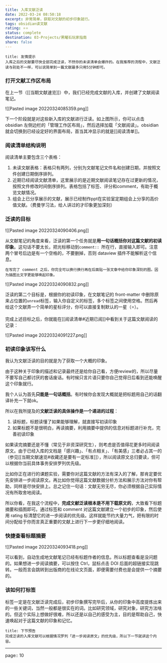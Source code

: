 ```yaml
---
title: 入库文献泛读
date: 2022-03-24 08:50:18
excerpt: 非常简单，获取对文献的初步印象就行。
tags: obsidian读文献
rating: ⭐⭐
status: complete
destination: 03-Projects/黑曜石玩家指南
share: false
---
```


```ad-info
title: 友情提示
入库之后的文献要尽快全部完成泛读，不然你的未读清单会爆炸的。在我推荐的流程中，文献泛读与别处不一样，可以说简单到一篇文献最多只用5分钟即可。
```

### 打开文献工作区布局

在上一节（[[当期文献速览]]）中，我们已经完成文献的入库，并创建了文献阅读笔记。

![[Pasted image 20220324085359.png]]

下一个阶段就是对这些新入库的文献进行泛读。如上图所示，你可以点击 obsidian 左侧边栏的「管理工作区布局」，然后选择加载「文献阅读」。obsidian 就会切换到已经设定好的界面布局，首当其冲显示的就是[[阅读清单]]。

### 阅读清单结构说明

阅读清单主要包含三个表格：

1. 未读文献表格：表格只有两列，分别为文献笔记文件名和创建日期，并按照文件创建日期倒序排列。
2. 近期已经阅读文献清单，这里展示的是近期文献阅读笔记存在过更新的情况，按照文件修改时间倒序排列。表格包括了标签、评分和comment，有助于概览文献情况。
3. 组会上已分享展示的文献，展示已经制作ppt在实验室定期组会上分享的高价值文献。（费曼学习法，给人讲过的才印象更加深刻）

### 泛读的目标

![[Pasted image 20220324090406.png]]

从文献笔记的角度来看，泛读的第一个任务就是**用一句话概括你对这篇文献的初读印象**。这句话不要太长，把光标移动到`comment:: `所在行，直接输入即可。注意两个冒号后边是有一个空格的，不要删掉，否则 dataview 插件不能解析这个信息。

```ad-tip
在写完了 comment 之后，你完全可以换行换行再在后面贴一张文章中给你印象深刻的图。因为插图比文字更能够唤起印象。
```

![[Pasted image 20220324090832.png]]

泛读的第二个目标是，根据你的初读印象，在文献笔记的 front-matter 中删除原来占位置的`unread`标签，输入你自定义的标签，多个标签之间使用空格。然后再给这个文献弄一个简单的星标评分，你可以直接复制默认的一星（⭐）。

完成上述目标之后，你就能在[[阅读清单#近期已阅]]中看到关于这篇文献阅读的记录：

![[Pasted image 20220324091227.png]]

### 初读印象该写什么

我认为文献泛读的目的就是为了获取一个大概的印象。

由于这种关于印象的描述和记录最终还是给你自己看，方便review的，所以尽量不要写自己都讨厌的套话废话。有时候只言片语只要你自己觉得日后看到还能唤醒这个印象就行。

我个人认为首先**只能是一句话概括**。有时候你会发现大概就是把标题用自己的话翻译补充一下就ok。

所以在我所提及的**文献泛读的具体操作是一个递进的过程**：

1. 读标题，标题读懂了如果能够理解，就直接写初读印象
2. 如果标题不是很明白，再读摘要，利用摘要中提供的信息对标题进行补充，完善初读印象

如果读完摘要还是不懂（常见于非资深研究生），则考虑是否值得花更多时间阅读原文。由于已经入库的文档是「感兴趣」、「有点相关」、「有美感」三者必占其一的（参见[[当期文献速览#收藏还是要有一定标准]]），所以阅读原文总归要读，但可以根据你当前具体事务安排罗列优先级。

比如你正在进行的课题实验，需要你对这篇文献的方法有深入的了解，那肯定要优先安排进一步阅读原文。再比如你觉得这篇文献数据分析方法和展示方法对你有帮助，同样是尽快安排上。总之记住一句话：文献无穷无尽，你必须根据自己实际情况有所取舍地阅读。

所以你看，在我这个流程中，**完成文献泛读根本是不用下载原文的**，大致看下标题摘要和插图即可。通过标签和 comment 对这篇文献建立一个初步的印象，然后使用 rating 标清楚它的进一步阅读的优先级。这样就能节约大量力气，把有限的时间分配给于你而言真正重要的文献上进行下一步更仔细地阅读。

### 快捷查看标题摘要

![[Pasted image 20220324093418.png]]

可以看到，自动生成地文献笔记已经有标题作者的信息。所以标题查看是没问题的。如果想进一步阅读摘要，可以按住 Ctrl，鼠标点击 DOI 后面的超链接实现跳转。一般而言会跳转到出版商的在线论文页面，即便需要付费也是会提供一个摘要的。

### 该如何打标签

标签一定是在文献泛读完成后，初步印象撰写完毕后，从你的印象中高度提炼出来的一些关键词，当然一般都是很实在的词。比如研究领域，研究对象，研究方法啥的。但这个实际上想做好很难，所以还是以自己的感受为主，目的是帮助自己，快速唤起对于这篇文献的印象和记忆。

```ad-info
title: 下节预告
完成泛读的入库文献可以根据情况罗列「进一步阅读原文」的优先级，所以下一节就讲这个内容。
```

---

page:: 10